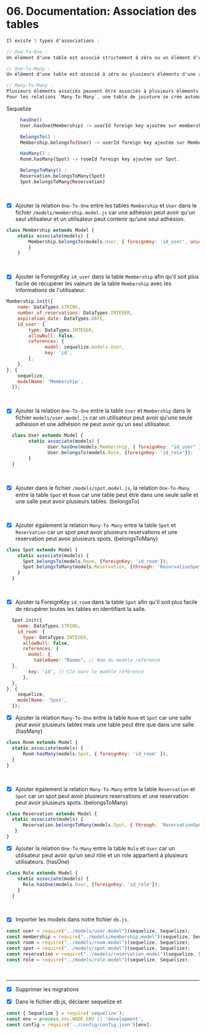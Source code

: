 # 06. Documentation: Association des tables

```swift
Il existe 3 types d'associations :

// One-To-One :
Un élément d'une table est associé strictement à zéro ou un élément d'une autre table.

// One-To-Many :
Un élément d'une table est associé à zéro ou plusieurs éléments d'une autre table.

// Many-To-Many :
Plusieurs éléments associés peuvent être associés à plusieurs éléments d'une autre table.
Pour les relations `Many-To-Many`, une table de jointure se crée automatiquement et englobe les FK des deux tables assemblées.
```

Sequelize
```bash
     hasOne()
     User.hasOne(Membership) -> userId foreign key ajoutée sur membership.
```

```bash     
     BelongsTo() :
     Membership.belongsTo(User) -> userId foreign key ajoutée sur Membership.
```

```bash
     HasMany() :
     Room.hasMany(Spot) -> roomId foreign key ajoutée sur Spot.
```

```bash 
     BelongsToMany() :
     Reservation.belongsToMany(Spot)
     Spot.belongsToMany(Reservation)
```

<br>

- [x] Ajouter la relation `One-To-One` entre les tables `Membership` et `User` dans le fichier `/models/membership.model.js` car une adhésion peut avoir qu'un seul utilisateur et un utilisateur peut contenir qu'une seul adhésion.

```javascript
class Membership extends Model {
    static associate(models) {
        Membership.belongsTo(models.User, { foreignKey: 'id_user', unique: true });
        }
    }
```
<br>

- [x] Ajouter la ForeignKey `id_user` dans la table `Membership` afin qu'il soit plus facile de récupérer les valeurs de la table `Membership` avec les informations de l'utilisateur.

```javascript
Membership.init({
    name: DataTypes.STRING,
    number_of_reservations: DataTypes.INTEGER,
    expiration_date: DataTypes.DATE,
    id_user: {
        type: DataTypes.INTEGER,
        allowNull: false,
        references: {
              model: sequelize.models.User,
              key: 'id',
        },
    },
}, {
    sequelize,
    modelName: 'Membership',
  });
```

<br>

- [x] Ajouter la relation `One-To-One` entre la table `User` et `Membership` dans le fichier `models/user.model.js` car un utilisateur peut avoir qu'une seule adhésion et une adhésion ne peut avoir qu'un seul utilisateur.

```javascript
  class User extends Model {
        static associate(models) {
               User.hasOne(models.Membership, { foreignKey: "id_user" });
               User.belongsTo(models.Role, {foreignKey: 'id_role'});
        }
  }
```

<br>

- [x] Ajouter dans le fichier `/models/spot.model.js`, la relation `One-To-Many` entre la table `Spot` et `Room` car une table peut être dans une seule salle et une salle peut avoir plusieurs tables. (belongsTo)

<br>

- [x] Ajouter également la relation `Many-To-Many` entre la table `Spot` et `Reservation` car un spot peut avoir plusieurs reservations et une reservation peut avoir plusieurs spots. (belongsToMany)

```javascript
class Spot extends Model {
    static associate(models) {
      Spot.belongsTo(models.Room, {foreignKey: 'id_room'});
      Spot.belongsToMany(models.Reservation, {through: 'ReservationSpots', foreignKey: 'id_spot'});
    }
  }
```

<br>

- [x] Ajouter la ForeignKey `id_room` dans la table `Spot` afin qu'il soit plus facile de récupérer toutes les tables en identifiant la salle.
```javascript
  Spot.init({
    name: DataTypes.STRING,
    id_room: {
      type: DataTypes.INTEGER,
      allowNull: false,
      references: {
        model: {
          tableName: "Rooms", // Nom du modèle référencé
  },
        key: 'id', // Clé dans le modèle référencé
      },
  }, 
}, {
    sequelize,
    modelName: 'Spot',
  });
```

- [x] Ajouter la relation `Many-To-One` entre la table `Room` et `Spot` car une salle peut avoir plusieurs tables mais une table peut être que dans une salle. (hasMany)
```javascript
class Room extends Model {
  static associate(models) {
      Room.hasMany(models.Spot, { foreignKey: 'id_room' });
  }
}
```

<br>

- [x] Ajouter également la relation `Many-To-Many` entre la table `Reservation` et `Spot` car un spot peut avoir plusieurs reservations et une reservation peut avoir plusieurs spots. (belongsToMany)
```javascript
class Reservation extends Model {
  static associate(models) {
      Reservation.belongsToMany(models.Spot, { through: 'ReservationSpots', foreignKey: 'ReservationId'});
   }
}
```

- [x] Ajouter la relation `One-To-Many` entre la table `Role` et `User` car un utilisateur peut avoir qu'un seul rôle et un role appartient à plusieurs utilisateurs. (hasOne)

```javascript
class Role extends Model {
    static associate(models) {
      Role.hasOne(models.User, {foreignKey: 'id_role'});
    }
  }
```

<br>

- [x] Importer les models dans notre fichier `db.js`.
```javascript
const user = require("../models/user.model")(sequelize, Sequelize);
const membership = require("../models/membership.model")(sequelize, Sequelize);
const room = require("../models/room.model")(sequelize, Sequelize);
const spot = require("../models/spot.model")(sequelize, Sequelize);
const reservation = require("../models/reservation.model")(sequelize, Sequelize);
const role = require("../models/role.model")(sequelize, Sequelize);
```

<br>

______

- [x] Supprimer les migrations
      
- [x] Dans le fichier db.js, déclarer sequelize et
```javascript
const { Sequelize } = require('sequelize');
const env = process.env.NODE_ENV || 'development';
const config = require('../config/config.json')[env];
```


